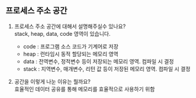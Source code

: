 ## 프로세스 주소 공간

1. 프로세스 주소 공간에 대해서 설명해주실수 있나요?  
   stack, heap, data, code 영역이 있습니다.

   - code : 프로그램 소스 코드가 기계어로 저장
   - heap : 런타임시 동적 할당되는 메모리 영역
   - data : 전역변수, 정적변수 등이 저장되는 메모리 영역. 컴파일 시 결정
   - stack : 지역변수, 매개변수, 리턴 값 등이 저장된 메모리 영역. 컴파일 시 결정

2. 공간을 이렇게 나눈 이유는 뭘까요?  
   효율적인 데이터 공유를 통해 메모리를 효율적으로 사용하기 위함
